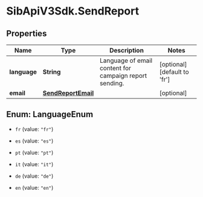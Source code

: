 # SibApiV3Sdk.SendReport

## Properties
Name | Type | Description | Notes
------------ | ------------- | ------------- | -------------
**language** | **String** | Language of email content for campaign report sending. | [optional] [default to &#39;fr&#39;]
**email** | [**SendReportEmail**](SendReportEmail.md) |  | [optional] 


<a name="LanguageEnum"></a>
## Enum: LanguageEnum


* `fr` (value: `"fr"`)

* `es` (value: `"es"`)

* `pt` (value: `"pt"`)

* `it` (value: `"it"`)

* `de` (value: `"de"`)

* `en` (value: `"en"`)




